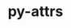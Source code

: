 ---
title: "py-attrs"
layout: cache
categories: [package, develop]
meta: {"compilers": ["apple-clang@=16.0.0", "gcc@=11.1.0", "gcc@=11.4.0", "gcc@=13.2.0", "gcc@=7.3.1", "gcc@=7.5.0", "gcc@=9.4.0", "oneapi@=2024.2.1"], "num_specs": 175, "num_specs_by_stack": {"aws-isc": 2, "aws-isc-aarch64": 2, "data-vis-sdk": 6, "e4s": 26, "e4s-neoverse-v2": 17, "e4s-neoverse_v1": 12, "e4s-oneapi": 35, "e4s-power": 5, "hep": 6, "ml-darwin-aarch64-mps": 4, "ml-linux-aarch64-cpu": 24, "ml-linux-aarch64-cuda": 24, "ml-linux-x86_64-cpu": 24, "ml-linux-x86_64-cuda": 24, "ml-linux-x86_64-rocm": 6, "radiuss": 12, "root": 175}, "oss": ["amzn2", "sequoia", "ubuntu18.04", "ubuntu20.04", "ubuntu22.04", "ubuntu24.04"], "platforms": ["darwin", "linux"], "stacks": ["aws-isc", "aws-isc-aarch64", "data-vis-sdk", "e4s", "e4s-neoverse-v2", "e4s-neoverse_v1", "e4s-oneapi", "e4s-power", "hep", "ml-darwin-aarch64-mps", "ml-linux-aarch64-cpu", "ml-linux-aarch64-cuda", "ml-linux-x86_64-cpu", "ml-linux-x86_64-cuda", "ml-linux-x86_64-rocm", "radiuss", "root"], "targets": ["aarch64", "neoverse_v1", "neoverse_v2", "ppc64le", "x86_64_v3"], "versions": ["23.1.0"]}
spec_details: [{"compiler": "gcc@=11.4.0", "hash": "2ag7iupfordxs5obt4k4niixuhdm4464", "os": "ubuntu22.04", "platform": "linux", "size": "-", "stacks": ["e4s-neoverse-v2", "root"], "target": "neoverse_v2", "variants": ["build_system=python_pip"], "versions": ["23.1.0"]}, {"compiler": "gcc@=7.5.0", "hash": "2cc2pabudazzgz2iizrmamxqccbzaixy", "os": "ubuntu18.04", "platform": "linux", "size": "-", "stacks": ["radiuss", "root"], "target": "x86_64_v3", "variants": ["build_system=python_pip"], "versions": ["23.1.0"]}, {"compiler": "gcc@=13.2.0", "hash": "2swm2n5pbfx572lrkcgfxbmq5nv76g23", "os": "ubuntu24.04", "platform": "linux", "size": "-", "stacks": ["ml-linux-x86_64-cpu", "ml-linux-x86_64-cuda", "root"], "target": "x86_64_v3", "variants": ["build_system=python_pip"], "versions": ["23.1.0"]}, {"compiler": "gcc@=13.2.0", "hash": "2u5ol4ljl2l7oitk5baxauirnhstzssb", "os": "ubuntu24.04", "platform": "linux", "size": "-", "stacks": ["ml-linux-aarch64-cpu", "ml-linux-aarch64-cuda", "root"], "target": "aarch64", "variants": ["build_system=python_pip"], "versions": ["23.1.0"]}, {"compiler": "gcc@=13.2.0", "hash": "2xstsr2jahbz67v2ivecnymwovy7gy2t", "os": "ubuntu24.04", "platform": "linux", "size": "-", "stacks": ["ml-linux-aarch64-cpu", "ml-linux-aarch64-cuda", "root"], "target": "aarch64", "variants": ["build_system=python_pip"], "versions": ["23.1.0"]}, {"compiler": "gcc@=11.1.0", "hash": "32cbd37vzgchzf4cof44xagonc4n4siq", "os": "ubuntu20.04", "platform": "linux", "size": "-", "stacks": ["data-vis-sdk", "root"], "target": "x86_64_v3", "variants": ["build_system=python_pip"], "versions": ["23.1.0"]}, {"compiler": "gcc@=11.4.0", "hash": "37s2jttou2kmtqpjhw2ualsnflkt2yur", "os": "ubuntu22.04", "platform": "linux", "size": "-", "stacks": ["e4s", "root"], "target": "x86_64_v3", "variants": ["build_system=python_pip"], "versions": ["23.1.0"]}, {"compiler": "gcc@=11.4.0", "hash": "3crlkeuqtddaiwahbiztgzjejjywr4mu", "os": "ubuntu22.04", "platform": "linux", "size": "-", "stacks": ["e4s", "root"], "target": "x86_64_v3", "variants": ["build_system=python_pip"], "versions": ["23.1.0"]}, {"compiler": "gcc@=11.4.0", "hash": "3efo2cyboghh7p7oi65lw5b55mtkktwv", "os": "ubuntu22.04", "platform": "linux", "size": "-", "stacks": ["e4s-neoverse-v2", "root"], "target": "neoverse_v2", "variants": ["build_system=python_pip"], "versions": ["23.1.0"]}, {"compiler": "gcc@=13.2.0", "hash": "3gn2z5yw3k2q2ors3j4mriirs5lqe27e", "os": "ubuntu24.04", "platform": "linux", "size": "-", "stacks": ["ml-linux-x86_64-cpu", "ml-linux-x86_64-cuda", "ml-linux-x86_64-rocm", "root"], "target": "x86_64_v3", "variants": ["build_system=python_pip"], "versions": ["23.1.0"]}, {"compiler": "oneapi@=2024.2.1", "hash": "3ltpd2oicgkz6fwosvcpfeu6akgdwmxy", "os": "ubuntu22.04", "platform": "linux", "size": "-", "stacks": ["e4s-oneapi", "root"], "target": "x86_64_v3", "variants": ["build_system=python_pip"], "versions": ["23.1.0"]}, {"compiler": "gcc@=13.2.0", "hash": "3poioshuq46ifjqkoa7q2lh6up2jtwqk", "os": "ubuntu24.04", "platform": "linux", "size": "-", "stacks": ["ml-linux-aarch64-cpu", "ml-linux-aarch64-cuda", "root"], "target": "aarch64", "variants": ["build_system=python_pip"], "versions": ["23.1.0"]}, {"compiler": "gcc@=13.2.0", "hash": "3qnzr2mh5sdbpxlohcqejh5icmjolde2", "os": "ubuntu24.04", "platform": "linux", "size": "-", "stacks": ["ml-linux-aarch64-cpu", "ml-linux-aarch64-cuda", "root"], "target": "aarch64", "variants": ["build_system=python_pip"], "versions": ["23.1.0"]}, {"compiler": "gcc@=13.2.0", "hash": "45e45anw4bmjmnxc5jyu4gog7a5njvmh", "os": "ubuntu24.04", "platform": "linux", "size": "-", "stacks": ["ml-linux-x86_64-cpu", "ml-linux-x86_64-cuda", "root"], "target": "x86_64_v3", "variants": ["build_system=python_pip"], "versions": ["23.1.0"]}, {"compiler": "oneapi@=2024.2.1", "hash": "4646mfhrd2jzqx5btlf5y5ly75ew3xa7", "os": "ubuntu22.04", "platform": "linux", "size": "-", "stacks": ["e4s-oneapi", "root"], "target": "x86_64_v3", "variants": ["build_system=python_pip"], "versions": ["23.1.0"]}, {"compiler": "gcc@=11.4.0", "hash": "4lgydym6cyv2u7tqrm2keh2i7bdsrueu", "os": "ubuntu22.04", "platform": "linux", "size": "-", "stacks": ["e4s-neoverse-v2", "root"], "target": "neoverse_v2", "variants": ["build_system=python_pip"], "versions": ["23.1.0"]}, {"compiler": "gcc@=11.4.0", "hash": "4mtlaub2dgm4phxgee6hyh5chgwyf767", "os": "ubuntu22.04", "platform": "linux", "size": "-", "stacks": ["e4s", "root"], "target": "x86_64_v3", "variants": ["build_system=python_pip"], "versions": ["23.1.0"]}, {"compiler": "gcc@=11.4.0", "hash": "4ykehtwk2abgeh6vjpnlubsrrxvg3f42", "os": "ubuntu22.04", "platform": "linux", "size": "-", "stacks": ["e4s", "root"], "target": "x86_64_v3", "variants": ["build_system=python_pip"], "versions": ["23.1.0"]}, {"compiler": "gcc@=11.1.0", "hash": "5cjkcwonctznzt3ao7e3p6f6vepjl4b3", "os": "ubuntu20.04", "platform": "linux", "size": "-", "stacks": ["data-vis-sdk", "root"], "target": "x86_64_v3", "variants": ["build_system=python_pip"], "versions": ["23.1.0"]}, {"compiler": "gcc@=7.5.0", "hash": "655lsaqdmd4w3qyhedpt5bxplddobjgb", "os": "ubuntu18.04", "platform": "linux", "size": "-", "stacks": ["radiuss", "root"], "target": "x86_64_v3", "variants": ["build_system=python_pip"], "versions": ["23.1.0"]}, {"compiler": "oneapi@=2024.2.1", "hash": "6epsq26migule4qz3tyuufupbl3liigr", "os": "ubuntu22.04", "platform": "linux", "size": "-", "stacks": ["e4s-oneapi", "root"], "target": "x86_64_v3", "variants": ["build_system=python_pip"], "versions": ["23.1.0"]}, {"compiler": "gcc@=13.2.0", "hash": "6fkclsbudld3ip5zl3os3a3kyc4s7z7i", "os": "ubuntu24.04", "platform": "linux", "size": "-", "stacks": ["ml-linux-aarch64-cpu", "ml-linux-aarch64-cuda", "root"], "target": "aarch64", "variants": ["build_system=python_pip"], "versions": ["23.1.0"]}, {"compiler": "gcc@=11.4.0", "hash": "6lpvpk6cfnb5hi4a4svewgtpxudsljd5", "os": "ubuntu22.04", "platform": "linux", "size": "-", "stacks": ["e4s-neoverse-v2", "root"], "target": "neoverse_v2", "variants": ["build_system=python_pip"], "versions": ["23.1.0"]}, {"compiler": "gcc@=13.2.0", "hash": "6mbjq7o4vr2nh3yrx7v7ntktlspgoobp", "os": "ubuntu24.04", "platform": "linux", "size": "-", "stacks": ["ml-linux-x86_64-cpu", "ml-linux-x86_64-cuda", "root"], "target": "x86_64_v3", "variants": ["build_system=python_pip"], "versions": ["23.1.0"]}, {"compiler": "gcc@=11.4.0", "hash": "6owdr6qumq4vumwui2szadye324zxqp2", "os": "ubuntu22.04", "platform": "linux", "size": "-", "stacks": ["e4s", "root"], "target": "x86_64_v3", "variants": ["build_system=python_pip"], "versions": ["23.1.0"]}, {"compiler": "gcc@=7.5.0", "hash": "6xxj6iswxdsgvr4bxy2sjhrpibpa7fis", "os": "ubuntu18.04", "platform": "linux", "size": "-", "stacks": ["radiuss", "root"], "target": "x86_64_v3", "variants": ["build_system=python_pip"], "versions": ["23.1.0"]}, {"compiler": "oneapi@=2024.2.1", "hash": "72pfg7rzduwxbwdbpvfjzaud5gulptuf", "os": "ubuntu22.04", "platform": "linux", "size": "-", "stacks": ["e4s-oneapi", "root"], "target": "x86_64_v3", "variants": ["build_system=python_pip"], "versions": ["23.1.0"]}, {"compiler": "gcc@=13.2.0", "hash": "75ctlyc2abs2hhrjog7lfbekntyjy6nd", "os": "ubuntu24.04", "platform": "linux", "size": "-", "stacks": ["ml-linux-aarch64-cpu", "ml-linux-aarch64-cuda", "root"], "target": "aarch64", "variants": ["build_system=python_pip"], "versions": ["23.1.0"]}, {"compiler": "gcc@=11.4.0", "hash": "7j5mqb4szfndsd5angrnjcsy3xiekr6d", "os": "ubuntu22.04", "platform": "linux", "size": "-", "stacks": ["e4s-neoverse-v2", "root"], "target": "neoverse_v2", "variants": ["build_system=python_pip"], "versions": ["23.1.0"]}, {"compiler": "gcc@=11.4.0", "hash": "7pt5yk75eisql4eb4vxnmtnv4l34gq3d", "os": "ubuntu22.04", "platform": "linux", "size": "-", "stacks": ["e4s", "root"], "target": "x86_64_v3", "variants": ["build_system=python_pip"], "versions": ["23.1.0"]}, {"compiler": "gcc@=11.4.0", "hash": "a7ckagcg2lko6hylvfsidljbqhhu3zwz", "os": "ubuntu22.04", "platform": "linux", "size": "-", "stacks": ["e4s", "root"], "target": "x86_64_v3", "variants": ["build_system=python_pip"], "versions": ["23.1.0"]}, {"compiler": "gcc@=11.4.0", "hash": "afic5ylrziofq4xcfz33abvwjffaso5l", "os": "ubuntu22.04", "platform": "linux", "size": "-", "stacks": ["e4s", "root"], "target": "x86_64_v3", "variants": ["build_system=python_pip"], "versions": ["23.1.0"]}, {"compiler": "oneapi@=2024.2.1", "hash": "ahmf7gm27scku3cqaw6kocelhnfr7eaz", "os": "ubuntu22.04", "platform": "linux", "size": "-", "stacks": ["e4s-oneapi", "root"], "target": "x86_64_v3", "variants": ["build_system=python_pip"], "versions": ["23.1.0"]}, {"compiler": "gcc@=11.4.0", "hash": "ajsakzntdmyxkiuudpecag4qq4caga4k", "os": "ubuntu22.04", "platform": "linux", "size": "-", "stacks": ["e4s-neoverse_v1", "root"], "target": "neoverse_v1", "variants": ["build_system=python_pip"], "versions": ["23.1.0"]}, {"compiler": "gcc@=11.4.0", "hash": "aka2i2n6ke5x2rbcyzdekt3rgpucprck", "os": "ubuntu22.04", "platform": "linux", "size": "-", "stacks": ["e4s", "root"], "target": "x86_64_v3", "variants": ["build_system=python_pip"], "versions": ["23.1.0"]}, {"compiler": "gcc@=13.2.0", "hash": "assybflqo5c5kue3waj6bt656kmqzgvh", "os": "ubuntu24.04", "platform": "linux", "size": "-", "stacks": ["ml-linux-aarch64-cpu", "ml-linux-aarch64-cuda", "root"], "target": "aarch64", "variants": ["build_system=python_pip"], "versions": ["23.1.0"]}, {"compiler": "gcc@=9.4.0", "hash": "bedg5c3fzsi7jd4k4f3k2ljulwlj2dxv", "os": "ubuntu20.04", "platform": "linux", "size": "-", "stacks": ["e4s-power", "root"], "target": "ppc64le", "variants": ["build_system=python_pip"], "versions": ["23.1.0"]}, {"compiler": "oneapi@=2024.2.1", "hash": "bewp7qdtolneried5k2vcxrpv426wl4f", "os": "ubuntu22.04", "platform": "linux", "size": "-", "stacks": ["e4s-oneapi", "root"], "target": "x86_64_v3", "variants": ["build_system=python_pip"], "versions": ["23.1.0"]}, {"compiler": "gcc@=13.2.0", "hash": "bnoimj2jhmoflzdt6qoqaylyucsk2sui", "os": "ubuntu24.04", "platform": "linux", "size": "-", "stacks": ["ml-linux-x86_64-cpu", "ml-linux-x86_64-cuda", "root"], "target": "x86_64_v3", "variants": ["build_system=python_pip"], "versions": ["23.1.0"]}, {"compiler": "gcc@=11.4.0", "hash": "bs6ktejnwe32egxhjdppmexfb64okg2m", "os": "ubuntu22.04", "platform": "linux", "size": "-", "stacks": ["e4s", "root"], "target": "x86_64_v3", "variants": ["build_system=python_pip"], "versions": ["23.1.0"]}, {"compiler": "oneapi@=2024.2.1", "hash": "bvohoe2somx2lkortjhthy2ktf2zeih7", "os": "ubuntu22.04", "platform": "linux", "size": "-", "stacks": ["e4s-oneapi", "root"], "target": "x86_64_v3", "variants": ["build_system=python_pip"], "versions": ["23.1.0"]}, {"compiler": "gcc@=13.2.0", "hash": "bwkkzhe2vwqnhrndjtfq6v4lgkarhgcd", "os": "ubuntu24.04", "platform": "linux", "size": "-", "stacks": ["ml-linux-aarch64-cpu", "ml-linux-aarch64-cuda", "root"], "target": "aarch64", "variants": ["build_system=python_pip"], "versions": ["23.1.0"]}, {"compiler": "gcc@=9.4.0", "hash": "byg5wkha7pnogtiwsf6mzxouyjedkfcw", "os": "ubuntu20.04", "platform": "linux", "size": "-", "stacks": ["e4s-power", "root"], "target": "ppc64le", "variants": ["build_system=python_pip"], "versions": ["23.1.0"]}, {"compiler": "gcc@=11.4.0", "hash": "c366iyioswrk6hvu2jopenukq6agugkp", "os": "ubuntu22.04", "platform": "linux", "size": "-", "stacks": ["e4s-neoverse_v1", "root"], "target": "neoverse_v1", "variants": ["build_system=python_pip"], "versions": ["23.1.0"]}, {"compiler": "gcc@=7.5.0", "hash": "c3f62i2gn2fdpexjqgtwghm74nrrskt5", "os": "ubuntu18.04", "platform": "linux", "size": "-", "stacks": ["radiuss", "root"], "target": "x86_64_v3", "variants": ["build_system=python_pip"], "versions": ["23.1.0"]}, {"compiler": "gcc@=11.1.0", "hash": "c3pcmug7cqneom6fsoensscp7cyyx2kd", "os": "ubuntu20.04", "platform": "linux", "size": "-", "stacks": ["data-vis-sdk", "root"], "target": "x86_64_v3", "variants": ["build_system=python_pip"], "versions": ["23.1.0"]}, {"compiler": "gcc@=13.2.0", "hash": "ccuhztyvfv5msglh7jdfba6se7ulcstb", "os": "ubuntu24.04", "platform": "linux", "size": "-", "stacks": ["ml-linux-x86_64-cpu", "ml-linux-x86_64-cuda", "root"], "target": "x86_64_v3", "variants": ["build_system=python_pip"], "versions": ["23.1.0"]}, {"compiler": "gcc@=9.4.0", "hash": "cesjsa3mgktzyeqry2hjkgm4krwx5q5e", "os": "ubuntu20.04", "platform": "linux", "size": "-", "stacks": ["e4s-power", "root"], "target": "ppc64le", "variants": ["build_system=python_pip"], "versions": ["23.1.0"]}, {"compiler": "gcc@=13.2.0", "hash": "ci3rkjz53jsyexkngy7arg2lquh5hkrj", "os": "ubuntu24.04", "platform": "linux", "size": "-", "stacks": ["ml-linux-aarch64-cpu", "ml-linux-aarch64-cuda", "root"], "target": "aarch64", "variants": ["build_system=python_pip"], "versions": ["23.1.0"]}, {"compiler": "gcc@=11.4.0", "hash": "cl46itkhahdwjcqlggwxljz4nsomm6eb", "os": "ubuntu22.04", "platform": "linux", "size": "-", "stacks": ["e4s", "root"], "target": "x86_64_v3", "variants": ["build_system=python_pip"], "versions": ["23.1.0"]}, {"compiler": "gcc@=11.4.0", "hash": "dlvc5ue42sswav3abt5eywalgvezg2ja", "os": "ubuntu22.04", "platform": "linux", "size": "-", "stacks": ["hep", "root"], "target": "x86_64_v3", "variants": ["build_system=python_pip"], "versions": ["23.1.0"]}, {"compiler": "gcc@=13.2.0", "hash": "dm4yhcim4la64ahzhgcoraz2c5kr6s57", "os": "ubuntu24.04", "platform": "linux", "size": "-", "stacks": ["ml-linux-x86_64-cpu", "ml-linux-x86_64-cuda", "root"], "target": "x86_64_v3", "variants": ["build_system=python_pip"], "versions": ["23.1.0"]}, {"compiler": "gcc@=11.4.0", "hash": "dp2n7jt7qndvgm6wxoafzwni5bru56jz", "os": "ubuntu22.04", "platform": "linux", "size": "-", "stacks": ["e4s-neoverse_v1", "root"], "target": "neoverse_v1", "variants": ["build_system=python_pip"], "versions": ["23.1.0"]}, {"compiler": "gcc@=11.4.0", "hash": "dr6yswq4pugkswbmt2si5wqvxru3rzfm", "os": "ubuntu22.04", "platform": "linux", "size": "-", "stacks": ["hep", "root"], "target": "x86_64_v3", "variants": ["build_system=python_pip"], "versions": ["23.1.0"]}, {"compiler": "gcc@=11.4.0", "hash": "dxzouubb4bspscjsegoc54wovoaff3ja", "os": "ubuntu22.04", "platform": "linux", "size": "-", "stacks": ["e4s", "root"], "target": "x86_64_v3", "variants": ["build_system=python_pip"], "versions": ["23.1.0"]}, {"compiler": "gcc@=11.4.0", "hash": "ejuislo5hm6bgtjqco2nvc4l4tt4cfmb", "os": "ubuntu22.04", "platform": "linux", "size": "-", "stacks": ["e4s", "root"], "target": "x86_64_v3", "variants": ["build_system=python_pip"], "versions": ["23.1.0"]}, {"compiler": "gcc@=13.2.0", "hash": "ekveccunymh6z3qr6cxt2n2ckkn4ag46", "os": "ubuntu24.04", "platform": "linux", "size": "-", "stacks": ["ml-linux-x86_64-cpu", "ml-linux-x86_64-cuda", "ml-linux-x86_64-rocm", "root"], "target": "x86_64_v3", "variants": ["build_system=python_pip"], "versions": ["23.1.0"]}, {"compiler": "gcc@=13.2.0", "hash": "epabfbrhi32cz5npc7akjfmnx6y47ljs", "os": "ubuntu24.04", "platform": "linux", "size": "-", "stacks": ["ml-linux-x86_64-cpu", "ml-linux-x86_64-cuda", "ml-linux-x86_64-rocm", "root"], "target": "x86_64_v3", "variants": ["build_system=python_pip"], "versions": ["23.1.0"]}, {"compiler": "gcc@=13.2.0", "hash": "eshtizcy2t7godxy63tjsvi2plhvsi62", "os": "ubuntu24.04", "platform": "linux", "size": "-", "stacks": ["ml-linux-aarch64-cpu", "ml-linux-aarch64-cuda", "root"], "target": "aarch64", "variants": ["build_system=python_pip"], "versions": ["23.1.0"]}, {"compiler": "gcc@=11.4.0", "hash": "evza5vb6lciwfaydw4labqw7emaygq7q", "os": "ubuntu22.04", "platform": "linux", "size": "-", "stacks": ["e4s-neoverse_v1", "root"], "target": "neoverse_v1", "variants": ["build_system=python_pip"], "versions": ["23.1.0"]}, {"compiler": "gcc@=13.2.0", "hash": "f5lza2vazo4vozfz36i44xvp7cxkvuyg", "os": "ubuntu24.04", "platform": "linux", "size": "-", "stacks": ["ml-linux-x86_64-cpu", "ml-linux-x86_64-cuda", "root"], "target": "x86_64_v3", "variants": ["build_system=python_pip"], "versions": ["23.1.0"]}, {"compiler": "gcc@=7.3.1", "hash": "ffwlpf4snntjae5ul6gorh2inu3yfzm2", "os": "amzn2", "platform": "linux", "size": "-", "stacks": ["aws-isc", "root"], "target": "x86_64_v3", "variants": ["build_system=python_pip"], "versions": ["23.1.0"]}, {"compiler": "gcc@=7.3.1", "hash": "fo4e2w5jyiq3tm5yg3jgzwnegwuathhm", "os": "amzn2", "platform": "linux", "size": "-", "stacks": ["aws-isc", "root"], "target": "x86_64_v3", "variants": ["build_system=python_pip"], "versions": ["23.1.0"]}, {"compiler": "oneapi@=2024.2.1", "hash": "gjkfnlzuwif7sjx52ziv4fx3bowm7jgn", "os": "ubuntu22.04", "platform": "linux", "size": "-", "stacks": ["e4s-oneapi", "root"], "target": "x86_64_v3", "variants": ["build_system=python_pip"], "versions": ["23.1.0"]}, {"compiler": "gcc@=13.2.0", "hash": "gjkitcjtv6uoywhvw7a3pfnigzwi2vpc", "os": "ubuntu24.04", "platform": "linux", "size": "-", "stacks": ["ml-linux-aarch64-cpu", "ml-linux-aarch64-cuda", "root"], "target": "aarch64", "variants": ["build_system=python_pip"], "versions": ["23.1.0"]}, {"compiler": "oneapi@=2024.2.1", "hash": "gnkiujrz6tspg33fql5fev77sewo4mlo", "os": "ubuntu22.04", "platform": "linux", "size": "-", "stacks": ["e4s-oneapi", "root"], "target": "x86_64_v3", "variants": ["build_system=python_pip"], "versions": ["23.1.0"]}, {"compiler": "gcc@=13.2.0", "hash": "grpldwqtqzka5edb3lo2zqaxdcml5hxq", "os": "ubuntu24.04", "platform": "linux", "size": "-", "stacks": ["ml-linux-x86_64-cpu", "ml-linux-x86_64-cuda", "root"], "target": "x86_64_v3", "variants": ["build_system=python_pip"], "versions": ["23.1.0"]}, {"compiler": "gcc@=11.4.0", "hash": "gyk365ou34bgjooafs47g7g6zqllwxcs", "os": "ubuntu22.04", "platform": "linux", "size": "-", "stacks": ["e4s-neoverse_v1", "root"], "target": "neoverse_v1", "variants": ["build_system=python_pip"], "versions": ["23.1.0"]}, {"compiler": "apple-clang@=16.0.0", "hash": "h5g2exc37bpmvwpo7qf5tt5kgcw724ym", "os": "sequoia", "platform": "darwin", "size": "-", "stacks": ["ml-darwin-aarch64-mps", "root"], "target": "aarch64", "variants": ["build_system=python_pip"], "versions": ["23.1.0"]}, {"compiler": "gcc@=7.5.0", "hash": "hcnvbcflv6okgdhcl7xbluux5zfa6br3", "os": "ubuntu18.04", "platform": "linux", "size": "-", "stacks": ["radiuss", "root"], "target": "x86_64_v3", "variants": ["build_system=python_pip"], "versions": ["23.1.0"]}, {"compiler": "gcc@=7.5.0", "hash": "hgsz2qzspctgrgsojpfeukhey54ejy7n", "os": "ubuntu18.04", "platform": "linux", "size": "-", "stacks": ["radiuss", "root"], "target": "x86_64_v3", "variants": ["build_system=python_pip"], "versions": ["23.1.0"]}, {"compiler": "oneapi@=2024.2.1", "hash": "hlxxf7qgtq72e274dmai7ast4xxecjqf", "os": "ubuntu22.04", "platform": "linux", "size": "-", "stacks": ["e4s-oneapi", "root"], "target": "x86_64_v3", "variants": ["build_system=python_pip"], "versions": ["23.1.0"]}, {"compiler": "gcc@=13.2.0", "hash": "hoflz3jukuzj76mohfyo4zboarvwqxq6", "os": "ubuntu24.04", "platform": "linux", "size": "-", "stacks": ["ml-linux-aarch64-cpu", "ml-linux-aarch64-cuda", "root"], "target": "aarch64", "variants": ["build_system=python_pip"], "versions": ["23.1.0"]}, {"compiler": "gcc@=7.5.0", "hash": "ht3ewrhjqaryrsmpwnsgv4jhvpxsue35", "os": "ubuntu18.04", "platform": "linux", "size": "-", "stacks": ["radiuss", "root"], "target": "x86_64_v3", "variants": ["build_system=python_pip"], "versions": ["23.1.0"]}, {"compiler": "gcc@=11.4.0", "hash": "hve7efjot5v5fn7rcep6stwd6s2u7msc", "os": "ubuntu22.04", "platform": "linux", "size": "-", "stacks": ["e4s-neoverse-v2", "root"], "target": "neoverse_v2", "variants": ["build_system=python_pip"], "versions": ["23.1.0"]}, {"compiler": "gcc@=13.2.0", "hash": "hwfoq6ea64d26mwriolw4fngxic64mk7", "os": "ubuntu24.04", "platform": "linux", "size": "-", "stacks": ["ml-linux-aarch64-cpu", "ml-linux-aarch64-cuda", "root"], "target": "aarch64", "variants": ["build_system=python_pip"], "versions": ["23.1.0"]}, {"compiler": "gcc@=9.4.0", "hash": "i2pf3y3ik5gjvnloe55gvcxu7r4vxou4", "os": "ubuntu20.04", "platform": "linux", "size": "-", "stacks": ["e4s-power", "root"], "target": "ppc64le", "variants": ["build_system=python_pip"], "versions": ["23.1.0"]}, {"compiler": "oneapi@=2024.2.1", "hash": "i3qrtjt4qocznde3hsk6nd5eufzfqmlj", "os": "ubuntu22.04", "platform": "linux", "size": "-", "stacks": ["e4s-oneapi", "root"], "target": "x86_64_v3", "variants": ["build_system=python_pip"], "versions": ["23.1.0"]}, {"compiler": "gcc@=11.4.0", "hash": "i3trz6nfkfky52bbfqcps7tmqq5khc3c", "os": "ubuntu22.04", "platform": "linux", "size": "-", "stacks": ["e4s", "root"], "target": "x86_64_v3", "variants": ["build_system=python_pip"], "versions": ["23.1.0"]}, {"compiler": "gcc@=11.4.0", "hash": "isms7befvoz3la5rp5njzyzonkj63sss", "os": "ubuntu22.04", "platform": "linux", "size": "-", "stacks": ["e4s-neoverse-v2", "root"], "target": "neoverse_v2", "variants": ["build_system=python_pip"], "versions": ["23.1.0"]}, {"compiler": "gcc@=11.4.0", "hash": "ixawk2vexd2bcj7qfd7xyexjz5ybfipv", "os": "ubuntu22.04", "platform": "linux", "size": "-", "stacks": ["e4s-neoverse_v1", "root"], "target": "neoverse_v1", "variants": ["build_system=python_pip"], "versions": ["23.1.0"]}, {"compiler": "oneapi@=2024.2.1", "hash": "jgmrpdafpg4kkfppff45zrpbc7mx7ioe", "os": "ubuntu22.04", "platform": "linux", "size": "-", "stacks": ["e4s-oneapi", "root"], "target": "x86_64_v3", "variants": ["build_system=python_pip"], "versions": ["23.1.0"]}, {"compiler": "gcc@=13.2.0", "hash": "jslgmg4ptatl3gceium77mxlskjv6uqk", "os": "ubuntu24.04", "platform": "linux", "size": "-", "stacks": ["ml-linux-aarch64-cpu", "ml-linux-aarch64-cuda", "root"], "target": "aarch64", "variants": ["build_system=python_pip"], "versions": ["23.1.0"]}, {"compiler": "gcc@=11.4.0", "hash": "jw3aoj7ofn3cvc63iknzxvwazy4rqx7l", "os": "ubuntu22.04", "platform": "linux", "size": "-", "stacks": ["e4s", "root"], "target": "x86_64_v3", "variants": ["build_system=python_pip"], "versions": ["23.1.0"]}, {"compiler": "gcc@=11.4.0", "hash": "k5atcg2kiflcl37jx37q6bbulb74szxy", "os": "ubuntu22.04", "platform": "linux", "size": "-", "stacks": ["e4s", "root"], "target": "x86_64_v3", "variants": ["build_system=python_pip"], "versions": ["23.1.0"]}, {"compiler": "gcc@=11.4.0", "hash": "kk4il7vhspg6hao4bwbwvt5hf4wnoxxd", "os": "ubuntu22.04", "platform": "linux", "size": "-", "stacks": ["e4s", "root"], "target": "x86_64_v3", "variants": ["build_system=python_pip"], "versions": ["23.1.0"]}, {"compiler": "gcc@=11.4.0", "hash": "ksbkcv7qf3grrp7yixybec7dihnnpzme", "os": "ubuntu22.04", "platform": "linux", "size": "-", "stacks": ["e4s", "root"], "target": "x86_64_v3", "variants": ["build_system=python_pip"], "versions": ["23.1.0"]}, {"compiler": "gcc@=11.4.0", "hash": "kshbbhdi2iibmzbwjrx4milrztiv7e77", "os": "ubuntu22.04", "platform": "linux", "size": "-", "stacks": ["e4s-neoverse_v1", "root"], "target": "neoverse_v1", "variants": ["build_system=python_pip"], "versions": ["23.1.0"]}, {"compiler": "gcc@=13.2.0", "hash": "ktt5m7iydlq4xixlexufvblgikqz5uj7", "os": "ubuntu24.04", "platform": "linux", "size": "-", "stacks": ["ml-linux-x86_64-cpu", "ml-linux-x86_64-cuda", "ml-linux-x86_64-rocm", "root"], "target": "x86_64_v3", "variants": ["build_system=python_pip"], "versions": ["23.1.0"]}, {"compiler": "oneapi@=2024.2.1", "hash": "ku3mdeciahdwiusj5d4wornsmf32ou4d", "os": "ubuntu22.04", "platform": "linux", "size": "-", "stacks": ["e4s-oneapi", "root"], "target": "x86_64_v3", "variants": ["build_system=python_pip"], "versions": ["23.1.0"]}, {"compiler": "gcc@=11.4.0", "hash": "kvkt6exw34cpgptut234kxqxoqi37kfd", "os": "ubuntu22.04", "platform": "linux", "size": "-", "stacks": ["e4s-neoverse-v2", "root"], "target": "neoverse_v2", "variants": ["build_system=python_pip"], "versions": ["23.1.0"]}, {"compiler": "oneapi@=2024.2.1", "hash": "kyw2z7jbmkinamibe3z27bqg5ficpa7j", "os": "ubuntu22.04", "platform": "linux", "size": "-", "stacks": ["e4s-oneapi", "root"], "target": "x86_64_v3", "variants": ["build_system=python_pip"], "versions": ["23.1.0"]}, {"compiler": "gcc@=13.2.0", "hash": "lbb3gwnj4bjftyhobbscqjstdq6ydt4k", "os": "ubuntu24.04", "platform": "linux", "size": "-", "stacks": ["ml-linux-x86_64-cpu", "ml-linux-x86_64-cuda", "ml-linux-x86_64-rocm", "root"], "target": "x86_64_v3", "variants": ["build_system=python_pip"], "versions": ["23.1.0"]}, {"compiler": "gcc@=11.4.0", "hash": "lfj2eccjxzh3ict2ycednvfashtdpjjk", "os": "ubuntu22.04", "platform": "linux", "size": "-", "stacks": ["e4s", "root"], "target": "x86_64_v3", "variants": ["build_system=python_pip"], "versions": ["23.1.0"]}, {"compiler": "gcc@=13.2.0", "hash": "lj6dcnsjav4hsrdqsgb3kt5li7c2nmys", "os": "ubuntu24.04", "platform": "linux", "size": "-", "stacks": ["ml-linux-aarch64-cpu", "ml-linux-aarch64-cuda", "root"], "target": "aarch64", "variants": ["build_system=python_pip"], "versions": ["23.1.0"]}, {"compiler": "oneapi@=2024.2.1", "hash": "ln2alrgorwwnzdei7xpt5nl7y3uhocay", "os": "ubuntu22.04", "platform": "linux", "size": "-", "stacks": ["e4s-oneapi", "root"], "target": "x86_64_v3", "variants": ["build_system=python_pip"], "versions": ["23.1.0"]}, {"compiler": "gcc@=11.4.0", "hash": "lx4r4w6qn63qt2y4xjxme35xq4uvksya", "os": "ubuntu22.04", "platform": "linux", "size": "-", "stacks": ["e4s-neoverse-v2", "root"], "target": "neoverse_v2", "variants": ["build_system=python_pip"], "versions": ["23.1.0"]}, {"compiler": "gcc@=13.2.0", "hash": "lzdux3zcebrbgfmtcoyjlr2kxqrovf6b", "os": "ubuntu24.04", "platform": "linux", "size": "-", "stacks": ["ml-linux-x86_64-cpu", "ml-linux-x86_64-cuda", "root"], "target": "x86_64_v3", "variants": ["build_system=python_pip"], "versions": ["23.1.0"]}, {"compiler": "gcc@=7.3.1", "hash": "m6logwbkzkgcaeikbrrqbkytwecgcgav", "os": "amzn2", "platform": "linux", "size": "-", "stacks": ["aws-isc-aarch64", "root"], "target": "aarch64", "variants": ["build_system=python_pip"], "versions": ["23.1.0"]}, {"compiler": "gcc@=11.4.0", "hash": "m6vks7naddpdq2pylt2gheb4exsvnsoq", "os": "ubuntu22.04", "platform": "linux", "size": "-", "stacks": ["e4s-neoverse-v2", "root"], "target": "neoverse_v2", "variants": ["build_system=python_pip"], "versions": ["23.1.0"]}, {"compiler": "oneapi@=2024.2.1", "hash": "mq4ze2jvdljmxuu5gsss6a5wm6b5wqev", "os": "ubuntu22.04", "platform": "linux", "size": "-", "stacks": ["e4s-oneapi", "root"], "target": "x86_64_v3", "variants": ["build_system=python_pip"], "versions": ["23.1.0"]}, {"compiler": "gcc@=7.5.0", "hash": "my7focl246irlusslyxtptktjh345e2j", "os": "ubuntu18.04", "platform": "linux", "size": "-", "stacks": ["radiuss", "root"], "target": "x86_64_v3", "variants": ["build_system=python_pip"], "versions": ["23.1.0"]}, {"compiler": "gcc@=7.5.0", "hash": "mysualv77ndw2wfxiy6c5qmr5m4px6cw", "os": "ubuntu18.04", "platform": "linux", "size": "-", "stacks": ["radiuss", "root"], "target": "x86_64_v3", "variants": ["build_system=python_pip"], "versions": ["23.1.0"]}, {"compiler": "gcc@=13.2.0", "hash": "ng3rmryhjr44wlqcmurkniauuazr4upn", "os": "ubuntu24.04", "platform": "linux", "size": "-", "stacks": ["ml-linux-x86_64-cpu", "ml-linux-x86_64-cuda", "root"], "target": "x86_64_v3", "variants": ["build_system=python_pip"], "versions": ["23.1.0"]}, {"compiler": "gcc@=11.4.0", "hash": "ngjvib5zxdqqoifuwo4n747bv25eruzj", "os": "ubuntu22.04", "platform": "linux", "size": "-", "stacks": ["e4s", "root"], "target": "x86_64_v3", "variants": ["build_system=python_pip"], "versions": ["23.1.0"]}, {"compiler": "gcc@=13.2.0", "hash": "nndf45lgkmmsiv5wqodcwuqkfolpngvs", "os": "ubuntu24.04", "platform": "linux", "size": "-", "stacks": ["ml-linux-aarch64-cpu", "ml-linux-aarch64-cuda", "root"], "target": "aarch64", "variants": ["build_system=python_pip"], "versions": ["23.1.0"]}, {"compiler": "oneapi@=2024.2.1", "hash": "nns6ghpwbgfl4aopqdm5zsejdrq2ubut", "os": "ubuntu22.04", "platform": "linux", "size": "-", "stacks": ["e4s-oneapi", "root"], "target": "x86_64_v3", "variants": ["build_system=python_pip"], "versions": ["23.1.0"]}, {"compiler": "oneapi@=2024.2.1", "hash": "no7pikbmylpfn26lbrm2ddj5aj2424qj", "os": "ubuntu22.04", "platform": "linux", "size": "-", "stacks": ["e4s-oneapi", "root"], "target": "x86_64_v3", "variants": ["build_system=python_pip"], "versions": ["23.1.0"]}, {"compiler": "gcc@=11.1.0", "hash": "np5i23qlayngtpl6ydqta6ijjqb546wm", "os": "ubuntu20.04", "platform": "linux", "size": "-", "stacks": ["data-vis-sdk", "root"], "target": "x86_64_v3", "variants": ["build_system=python_pip"], "versions": ["23.1.0"]}, {"compiler": "oneapi@=2024.2.1", "hash": "npmxv3searwuqz6xxmjqeuczc6etupyx", "os": "ubuntu22.04", "platform": "linux", "size": "-", "stacks": ["e4s-oneapi", "root"], "target": "x86_64_v3", "variants": ["build_system=python_pip"], "versions": ["23.1.0"]}, {"compiler": "gcc@=13.2.0", "hash": "nqcqrsiandwf3epnezv7ypuv42qawcg6", "os": "ubuntu24.04", "platform": "linux", "size": "-", "stacks": ["ml-linux-x86_64-cpu", "ml-linux-x86_64-cuda", "root"], "target": "x86_64_v3", "variants": ["build_system=python_pip"], "versions": ["23.1.0"]}, {"compiler": "gcc@=11.4.0", "hash": "nuibjp6dee37356gk2rm33loj57fixgu", "os": "ubuntu22.04", "platform": "linux", "size": "-", "stacks": ["e4s", "root"], "target": "x86_64_v3", "variants": ["build_system=python_pip"], "versions": ["23.1.0"]}, {"compiler": "oneapi@=2024.2.1", "hash": "nyjfq52f6r64bzshd3smytered3nssvz", "os": "ubuntu22.04", "platform": "linux", "size": "-", "stacks": ["e4s-oneapi", "root"], "target": "x86_64_v3", "variants": ["build_system=python_pip"], "versions": ["23.1.0"]}, {"compiler": "gcc@=11.4.0", "hash": "ocbee3op2n6ooscxisvpohqky46zy5or", "os": "ubuntu22.04", "platform": "linux", "size": "-", "stacks": ["e4s-neoverse_v1", "root"], "target": "neoverse_v1", "variants": ["build_system=python_pip"], "versions": ["23.1.0"]}, {"compiler": "gcc@=13.2.0", "hash": "oggd7j5r6vcunrs2j77mxe7gw5ijoxtu", "os": "ubuntu24.04", "platform": "linux", "size": "-", "stacks": ["ml-linux-x86_64-cpu", "ml-linux-x86_64-cuda", "root"], "target": "x86_64_v3", "variants": ["build_system=python_pip"], "versions": ["23.1.0"]}, {"compiler": "gcc@=11.4.0", "hash": "ok3yjmhwikjgfr4ip4c4wsrosiytyuyh", "os": "ubuntu22.04", "platform": "linux", "size": "-", "stacks": ["hep", "root"], "target": "x86_64_v3", "variants": ["build_system=python_pip"], "versions": ["23.1.0"]}, {"compiler": "gcc@=11.4.0", "hash": "ovsmdlpu36tkgzpgbuj3hjcydieizauk", "os": "ubuntu22.04", "platform": "linux", "size": "-", "stacks": ["e4s-neoverse-v2", "root"], "target": "neoverse_v2", "variants": ["build_system=python_pip"], "versions": ["23.1.0"]}, {"compiler": "gcc@=13.2.0", "hash": "ox4doi7fdmq4uebldnzhw7o4xej7dpcb", "os": "ubuntu24.04", "platform": "linux", "size": "-", "stacks": ["ml-linux-aarch64-cpu", "ml-linux-aarch64-cuda", "root"], "target": "aarch64", "variants": ["build_system=python_pip"], "versions": ["23.1.0"]}, {"compiler": "gcc@=13.2.0", "hash": "oxskgqunjiqddrpnpdqhvw6bjt6ucmna", "os": "ubuntu24.04", "platform": "linux", "size": "-", "stacks": ["ml-linux-aarch64-cpu", "ml-linux-aarch64-cuda", "root"], "target": "aarch64", "variants": ["build_system=python_pip"], "versions": ["23.1.0"]}, {"compiler": "gcc@=11.4.0", "hash": "p74hzawrh6wuvutnhvfwcbiulg7seyhj", "os": "ubuntu22.04", "platform": "linux", "size": "-", "stacks": ["e4s-neoverse_v1", "root"], "target": "neoverse_v1", "variants": ["build_system=python_pip"], "versions": ["23.1.0"]}, {"compiler": "oneapi@=2024.2.1", "hash": "pgywjogwcwuc2llc5wpzybwnbtjkdsjg", "os": "ubuntu22.04", "platform": "linux", "size": "-", "stacks": ["e4s-oneapi", "root"], "target": "x86_64_v3", "variants": ["build_system=python_pip"], "versions": ["23.1.0"]}, {"compiler": "gcc@=13.2.0", "hash": "porr2o7ul47o6phpex7csif6vunllbsy", "os": "ubuntu24.04", "platform": "linux", "size": "-", "stacks": ["ml-linux-x86_64-cpu", "ml-linux-x86_64-cuda", "root"], "target": "x86_64_v3", "variants": ["build_system=python_pip"], "versions": ["23.1.0"]}, {"compiler": "gcc@=11.4.0", "hash": "pqjbbezklaolvfkf6vz64fymphvrudez", "os": "ubuntu22.04", "platform": "linux", "size": "-", "stacks": ["e4s", "root"], "target": "x86_64_v3", "variants": ["build_system=python_pip"], "versions": ["23.1.0"]}, {"compiler": "gcc@=13.2.0", "hash": "q2oiohoexp2sc4prngh4kmff63fpk24h", "os": "ubuntu24.04", "platform": "linux", "size": "-", "stacks": ["ml-linux-x86_64-cpu", "ml-linux-x86_64-cuda", "root"], "target": "x86_64_v3", "variants": ["build_system=python_pip"], "versions": ["23.1.0"]}, {"compiler": "apple-clang@=16.0.0", "hash": "qc7mcu3p6nxj5a7xosshktmhrhwceqsi", "os": "sequoia", "platform": "darwin", "size": "-", "stacks": ["ml-darwin-aarch64-mps", "root"], "target": "aarch64", "variants": ["build_system=python_pip"], "versions": ["23.1.0"]}, {"compiler": "gcc@=7.5.0", "hash": "qkdlxnkulj4uqh6w7kcjwhi7csdfadxl", "os": "ubuntu18.04", "platform": "linux", "size": "-", "stacks": ["radiuss", "root"], "target": "x86_64_v3", "variants": ["build_system=python_pip"], "versions": ["23.1.0"]}, {"compiler": "apple-clang@=16.0.0", "hash": "qohrlwwuxqlxpurskr5v35tpfl2rpxhj", "os": "sequoia", "platform": "darwin", "size": "-", "stacks": ["ml-darwin-aarch64-mps", "root"], "target": "aarch64", "variants": ["build_system=python_pip"], "versions": ["23.1.0"]}, {"compiler": "gcc@=11.4.0", "hash": "rcy2ydjqsdih2gsgceis5k5vy7fzsozg", "os": "ubuntu22.04", "platform": "linux", "size": "-", "stacks": ["hep", "root"], "target": "x86_64_v3", "variants": ["build_system=python_pip"], "versions": ["23.1.0"]}, {"compiler": "gcc@=13.2.0", "hash": "rladfnduknzvqlxtjkja5h4lge36hegv", "os": "ubuntu24.04", "platform": "linux", "size": "-", "stacks": ["ml-linux-aarch64-cpu", "ml-linux-aarch64-cuda", "root"], "target": "aarch64", "variants": ["build_system=python_pip"], "versions": ["23.1.0"]}, {"compiler": "gcc@=11.4.0", "hash": "rnce5tebiea2fnfjia6pxojyljxbanlf", "os": "ubuntu22.04", "platform": "linux", "size": "-", "stacks": ["e4s", "root"], "target": "x86_64_v3", "variants": ["build_system=python_pip"], "versions": ["23.1.0"]}, {"compiler": "gcc@=11.4.0", "hash": "s4k4mchluv2qusmg2hfr6jbrttznn3gf", "os": "ubuntu22.04", "platform": "linux", "size": "-", "stacks": ["e4s-neoverse-v2", "root"], "target": "neoverse_v2", "variants": ["build_system=python_pip"], "versions": ["23.1.0"]}, {"compiler": "oneapi@=2024.2.1", "hash": "s5xclekfpscpsq5rcwryjzg4q35q56ka", "os": "ubuntu22.04", "platform": "linux", "size": "-", "stacks": ["e4s-oneapi", "root"], "target": "x86_64_v3", "variants": ["build_system=python_pip"], "versions": ["23.1.0"]}, {"compiler": "gcc@=13.2.0", "hash": "sfunl4p25vbq47p5zgcwxrdb3wq3zazq", "os": "ubuntu24.04", "platform": "linux", "size": "-", "stacks": ["ml-linux-x86_64-cpu", "ml-linux-x86_64-cuda", "root"], "target": "x86_64_v3", "variants": ["build_system=python_pip"], "versions": ["23.1.0"]}, {"compiler": "gcc@=11.4.0", "hash": "sjaqjdooyjhew3bwu6prw3z2y4wi4lxv", "os": "ubuntu22.04", "platform": "linux", "size": "-", "stacks": ["e4s-neoverse_v1", "root"], "target": "neoverse_v1", "variants": ["build_system=python_pip"], "versions": ["23.1.0"]}, {"compiler": "oneapi@=2024.2.1", "hash": "skke5k6mnkytcane3fvfkurjfdtehgpo", "os": "ubuntu22.04", "platform": "linux", "size": "-", "stacks": ["e4s-oneapi", "root"], "target": "x86_64_v3", "variants": ["build_system=python_pip"], "versions": ["23.1.0"]}, {"compiler": "gcc@=7.3.1", "hash": "ss4gtkzejgxi33ogey6lz2i36i2lpebc", "os": "amzn2", "platform": "linux", "size": "-", "stacks": ["aws-isc-aarch64", "root"], "target": "aarch64", "variants": ["build_system=python_pip"], "versions": ["23.1.0"]}, {"compiler": "apple-clang@=16.0.0", "hash": "teutq7yrd5nadtn4j2454k5c2oovbtq5", "os": "sequoia", "platform": "darwin", "size": "-", "stacks": ["ml-darwin-aarch64-mps", "root"], "target": "aarch64", "variants": ["build_system=python_pip"], "versions": ["23.1.0"]}, {"compiler": "oneapi@=2024.2.1", "hash": "tgsfpxb2ocanbimhunab4uboqg3uz32o", "os": "ubuntu22.04", "platform": "linux", "size": "-", "stacks": ["e4s-oneapi", "root"], "target": "x86_64_v3", "variants": ["build_system=python_pip"], "versions": ["23.1.0"]}, {"compiler": "oneapi@=2024.2.1", "hash": "thbbdwm7nmsckmhypu34z6p76tnyvedb", "os": "ubuntu22.04", "platform": "linux", "size": "-", "stacks": ["e4s-oneapi", "root"], "target": "x86_64_v3", "variants": ["build_system=python_pip"], "versions": ["23.1.0"]}, {"compiler": "gcc@=9.4.0", "hash": "thixjad5feneqq6ncndduqxjxxibelev", "os": "ubuntu20.04", "platform": "linux", "size": "-", "stacks": ["e4s-power", "root"], "target": "ppc64le", "variants": ["build_system=python_pip"], "versions": ["23.1.0"]}, {"compiler": "gcc@=11.1.0", "hash": "tkwnj6owgkht4anydluphwtj2eiltn3z", "os": "ubuntu20.04", "platform": "linux", "size": "-", "stacks": ["data-vis-sdk", "root"], "target": "x86_64_v3", "variants": ["build_system=python_pip"], "versions": ["23.1.0"]}, {"compiler": "oneapi@=2024.2.1", "hash": "tudwfl6jhkorh7umuqp3tgmymrgtxwbn", "os": "ubuntu22.04", "platform": "linux", "size": "-", "stacks": ["e4s-oneapi", "root"], "target": "x86_64_v3", "variants": ["build_system=python_pip"], "versions": ["23.1.0"]}, {"compiler": "gcc@=11.4.0", "hash": "uir3yxzj4sgevyrgktnqrwy6ehczdeoa", "os": "ubuntu22.04", "platform": "linux", "size": "-", "stacks": ["e4s", "root"], "target": "x86_64_v3", "variants": ["build_system=python_pip"], "versions": ["23.1.0"]}, {"compiler": "gcc@=7.5.0", "hash": "uvpzuz4ufjmroo34xcgadieu7vjor5ip", "os": "ubuntu18.04", "platform": "linux", "size": "-", "stacks": ["radiuss", "root"], "target": "x86_64_v3", "variants": ["build_system=python_pip"], "versions": ["23.1.0"]}, {"compiler": "gcc@=13.2.0", "hash": "v2i5do7jkmid3ge4iuoc7qsvvmu6lcmh", "os": "ubuntu24.04", "platform": "linux", "size": "-", "stacks": ["ml-linux-x86_64-cpu", "ml-linux-x86_64-cuda", "root"], "target": "x86_64_v3", "variants": ["build_system=python_pip"], "versions": ["23.1.0"]}, {"compiler": "oneapi@=2024.2.1", "hash": "v7s62cix6vumywiy27ixdpt2m5tvvqol", "os": "ubuntu22.04", "platform": "linux", "size": "-", "stacks": ["e4s-oneapi", "root"], "target": "x86_64_v3", "variants": ["build_system=python_pip"], "versions": ["23.1.0"]}, {"compiler": "oneapi@=2024.2.1", "hash": "vfsuxwusoqrt45scjcglv4ructfnddrz", "os": "ubuntu22.04", "platform": "linux", "size": "-", "stacks": ["e4s-oneapi", "root"], "target": "x86_64_v3", "variants": ["build_system=python_pip"], "versions": ["23.1.0"]}, {"compiler": "oneapi@=2024.2.1", "hash": "vna6b56rxqxj436fk7qqssmoicckzypb", "os": "ubuntu22.04", "platform": "linux", "size": "-", "stacks": ["e4s-oneapi", "root"], "target": "x86_64_v3", "variants": ["build_system=python_pip"], "versions": ["23.1.0"]}, {"compiler": "gcc@=11.4.0", "hash": "vu3lmounhbcf6lrvz52uy3wvyghp3ayt", "os": "ubuntu22.04", "platform": "linux", "size": "-", "stacks": ["e4s-neoverse_v1", "root"], "target": "neoverse_v1", "variants": ["build_system=python_pip"], "versions": ["23.1.0"]}, {"compiler": "gcc@=11.1.0", "hash": "wa733lpwbxo4jyyunx5gfwezunuyyayp", "os": "ubuntu20.04", "platform": "linux", "size": "-", "stacks": ["data-vis-sdk", "root"], "target": "x86_64_v3", "variants": ["build_system=python_pip"], "versions": ["23.1.0"]}, {"compiler": "gcc@=11.4.0", "hash": "wcittzzs37smpufkkbrdjn6tbeujawon", "os": "ubuntu22.04", "platform": "linux", "size": "-", "stacks": ["e4s-neoverse-v2", "root"], "target": "neoverse_v2", "variants": ["build_system=python_pip"], "versions": ["23.1.0"]}, {"compiler": "gcc@=11.4.0", "hash": "wdsb45eadypg3wvterg3grzymcasdob7", "os": "ubuntu22.04", "platform": "linux", "size": "-", "stacks": ["hep", "root"], "target": "x86_64_v3", "variants": ["build_system=python_pip"], "versions": ["23.1.0"]}, {"compiler": "gcc@=13.2.0", "hash": "wfxefbwtkc2hdbp4hlsel4tpnetjkapj", "os": "ubuntu24.04", "platform": "linux", "size": "-", "stacks": ["ml-linux-x86_64-cpu", "ml-linux-x86_64-cuda", "root"], "target": "x86_64_v3", "variants": ["build_system=python_pip"], "versions": ["23.1.0"]}, {"compiler": "oneapi@=2024.2.1", "hash": "wrn7e3rng6v2y7pudg5s3fw6hxlaityx", "os": "ubuntu22.04", "platform": "linux", "size": "-", "stacks": ["e4s-oneapi", "root"], "target": "x86_64_v3", "variants": ["build_system=python_pip"], "versions": ["23.1.0"]}, {"compiler": "gcc@=11.4.0", "hash": "wvjuni7kxxmpj4xc5vm6s2uqjbobtmy4", "os": "ubuntu22.04", "platform": "linux", "size": "-", "stacks": ["e4s", "root"], "target": "x86_64_v3", "variants": ["build_system=python_pip"], "versions": ["23.1.0"]}, {"compiler": "gcc@=11.4.0", "hash": "wvqcylvdb2cupnxjui65yu6awp6zsati", "os": "ubuntu22.04", "platform": "linux", "size": "-", "stacks": ["e4s-neoverse_v1", "root"], "target": "neoverse_v1", "variants": ["build_system=python_pip"], "versions": ["23.1.0"]}, {"compiler": "gcc@=11.4.0", "hash": "x3nfgzp56mkixcd3zcoqc5iq3a2xuv6g", "os": "ubuntu22.04", "platform": "linux", "size": "-", "stacks": ["hep", "root"], "target": "x86_64_v3", "variants": ["build_system=python_pip"], "versions": ["23.1.0"]}, {"compiler": "oneapi@=2024.2.1", "hash": "xgdu76fyf2uv7kplqc6zkp3oh3zmylyg", "os": "ubuntu22.04", "platform": "linux", "size": "-", "stacks": ["e4s-oneapi", "root"], "target": "x86_64_v3", "variants": ["build_system=python_pip"], "versions": ["23.1.0"]}, {"compiler": "gcc@=11.4.0", "hash": "xkahsgb2gd2lxnmt5x7g65owmo4dfsg6", "os": "ubuntu22.04", "platform": "linux", "size": "-", "stacks": ["e4s-neoverse-v2", "root"], "target": "neoverse_v2", "variants": ["build_system=python_pip"], "versions": ["23.1.0"]}, {"compiler": "gcc@=13.2.0", "hash": "xqv4vktkpwprtwmgoqzxzv7icv2no7m7", "os": "ubuntu24.04", "platform": "linux", "size": "-", "stacks": ["ml-linux-x86_64-cpu", "ml-linux-x86_64-cuda", "ml-linux-x86_64-rocm", "root"], "target": "x86_64_v3", "variants": ["build_system=python_pip"], "versions": ["23.1.0"]}, {"compiler": "gcc@=13.2.0", "hash": "xrjbl5v3ezsuy7cvpp2i6qwstntlab2m", "os": "ubuntu24.04", "platform": "linux", "size": "-", "stacks": ["ml-linux-aarch64-cpu", "ml-linux-aarch64-cuda", "root"], "target": "aarch64", "variants": ["build_system=python_pip"], "versions": ["23.1.0"]}, {"compiler": "gcc@=11.4.0", "hash": "xuvd7ef56wrowbhq45gkww3anqpsj3h6", "os": "ubuntu22.04", "platform": "linux", "size": "-", "stacks": ["e4s-neoverse-v2", "root"], "target": "neoverse_v2", "variants": ["build_system=python_pip"], "versions": ["23.1.0"]}, {"compiler": "gcc@=13.2.0", "hash": "y2xghdbzgcckueq7rdyechxjcnvscodp", "os": "ubuntu24.04", "platform": "linux", "size": "-", "stacks": ["ml-linux-aarch64-cpu", "ml-linux-aarch64-cuda", "root"], "target": "aarch64", "variants": ["build_system=python_pip"], "versions": ["23.1.0"]}, {"compiler": "gcc@=13.2.0", "hash": "y3hsmheurc7kdxw7y6jnjgph4kg6n7o3", "os": "ubuntu24.04", "platform": "linux", "size": "-", "stacks": ["ml-linux-aarch64-cpu", "ml-linux-aarch64-cuda", "root"], "target": "aarch64", "variants": ["build_system=python_pip"], "versions": ["23.1.0"]}, {"compiler": "gcc@=11.4.0", "hash": "yp774ueraxhb4jkmjdk3jblgbicbdmu2", "os": "ubuntu22.04", "platform": "linux", "size": "-", "stacks": ["e4s", "root"], "target": "x86_64_v3", "variants": ["build_system=python_pip"], "versions": ["23.1.0"]}, {"compiler": "oneapi@=2024.2.1", "hash": "yzu2ly3rbdkudrz7y6pbm5efb5gcrf66", "os": "ubuntu22.04", "platform": "linux", "size": "-", "stacks": ["e4s-oneapi", "root"], "target": "x86_64_v3", "variants": ["build_system=python_pip"], "versions": ["23.1.0"]}, {"compiler": "gcc@=11.4.0", "hash": "z5sket3ply2oxd4oa5xhycfykcwsoe32", "os": "ubuntu22.04", "platform": "linux", "size": "-", "stacks": ["e4s-neoverse-v2", "root"], "target": "neoverse_v2", "variants": ["build_system=python_pip"], "versions": ["23.1.0"]}, {"compiler": "gcc@=13.2.0", "hash": "z63nwpg3eqn4jbhmc45k5vnvwwqleib7", "os": "ubuntu24.04", "platform": "linux", "size": "-", "stacks": ["ml-linux-aarch64-cpu", "ml-linux-aarch64-cuda", "root"], "target": "aarch64", "variants": ["build_system=python_pip"], "versions": ["23.1.0"]}, {"compiler": "oneapi@=2024.2.1", "hash": "zdnq6uzsoobimflrmt4xl3v6lgqxnr3z", "os": "ubuntu22.04", "platform": "linux", "size": "-", "stacks": ["e4s-oneapi", "root"], "target": "x86_64_v3", "variants": ["build_system=python_pip"], "versions": ["23.1.0"]}, {"compiler": "gcc@=11.4.0", "hash": "zkrtf32nvzuwbl4ycbe4nyjqkaoq4tjr", "os": "ubuntu22.04", "platform": "linux", "size": "-", "stacks": ["e4s-neoverse-v2", "root"], "target": "neoverse_v2", "variants": ["build_system=python_pip"], "versions": ["23.1.0"]}, {"compiler": "oneapi@=2024.2.1", "hash": "zmek6wona2sexgt7mbcm42rf5xlanwno", "os": "ubuntu22.04", "platform": "linux", "size": "-", "stacks": ["e4s-oneapi", "root"], "target": "x86_64_v3", "variants": ["build_system=python_pip"], "versions": ["23.1.0"]}, {"compiler": "gcc@=7.5.0", "hash": "zo2yzz7iqnluoa5cegqdbbgl53rgonla", "os": "ubuntu18.04", "platform": "linux", "size": "-", "stacks": ["radiuss", "root"], "target": "x86_64_v3", "variants": ["build_system=python_pip"], "versions": ["23.1.0"]}, {"compiler": "gcc@=13.2.0", "hash": "zs2g36rvehwvzrt2ujtsekljn3sis7pf", "os": "ubuntu24.04", "platform": "linux", "size": "-", "stacks": ["ml-linux-x86_64-cpu", "ml-linux-x86_64-cuda", "root"], "target": "x86_64_v3", "variants": ["build_system=python_pip"], "versions": ["23.1.0"]}, {"compiler": "gcc@=13.2.0", "hash": "zuze5u4hrmk2okzyf2lpdvavi74pgaba", "os": "ubuntu24.04", "platform": "linux", "size": "-", "stacks": ["ml-linux-aarch64-cpu", "ml-linux-aarch64-cuda", "root"], "target": "aarch64", "variants": ["build_system=python_pip"], "versions": ["23.1.0"]}, {"compiler": "oneapi@=2024.2.1", "hash": "zvnza3qnpgfstxvqc54w6pgl2mi2owge", "os": "ubuntu22.04", "platform": "linux", "size": "-", "stacks": ["e4s-oneapi", "root"], "target": "x86_64_v3", "variants": ["build_system=python_pip"], "versions": ["23.1.0"]}]
---